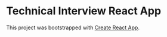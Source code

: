 # Technical Interview React App

This project was bootstrapped with [Create React App](https://github.com/facebook/create-react-app).